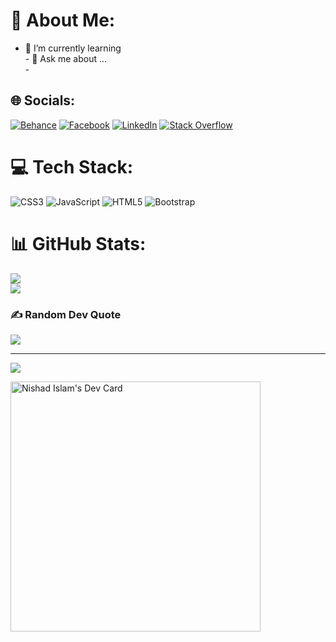 
<!--
**nish4d/nish4d** is a ✨ _special_ ✨ repository because its `README.md` (this file) appears on your GitHub profile.

Here are some ideas to get you started:

- 🔭 I’m currently working on ...
- 🌱 I’m currently learning ...
- 👯 I’m looking to collaborate on ...
- 🤔 I’m looking for help with ...
- 💬 Ask me about ...
- 📫 How to reach me: ...
- 😄 Pronouns: ...
- ⚡ Fun fact: ...
-->
# 💫 About Me:
- 🔭 I’m currently learning<br>- 💬 Ask me about ...<br>-


## 🌐 Socials:
[![Behance](https://img.shields.io/badge/Behance-1769ff?logo=behance&logoColor=white)](https://behance.net/nishadislam) [![Facebook](https://img.shields.io/badge/Facebook-%231877F2.svg?logo=Facebook&logoColor=white)](https://facebook.com/nishad.islam.rip) [![LinkedIn](https://img.shields.io/badge/LinkedIn-%230077B5.svg?logo=linkedin&logoColor=white)](https://linkedin.com/in/nishad-islam-rip) [![Stack Overflow](https://img.shields.io/badge/-Stackoverflow-FE7A16?logo=stack-overflow&logoColor=white)](https://stackoverflow.com/users/https://stackoverflow.com/users/14091281/nishad-islam) 

# 💻 Tech Stack:
![CSS3](https://img.shields.io/badge/css3-%231572B6.svg?style=for-the-badge&logo=css3&logoColor=white) ![JavaScript](https://img.shields.io/badge/javascript-%23323330.svg?style=for-the-badge&logo=javascript&logoColor=%23F7DF1E) ![HTML5](https://img.shields.io/badge/html5-%23E34F26.svg?style=for-the-badge&logo=html5&logoColor=white) ![Bootstrap](https://img.shields.io/badge/bootstrap-%23563D7C.svg?style=for-the-badge&logo=bootstrap&logoColor=white)
# 📊 GitHub Stats:


![](https://github-readme-streak-stats.herokuapp.com/?user=nish4d&theme=radical&hide_border=false)<br/>
![](https://github-readme-stats.vercel.app/api/top-langs/?username=nish4d&theme=radical&hide_border=false&include_all_commits=true&count_private=true&layout=compact)


### ✍️ Random Dev Quote
![](https://quotes-github-readme.vercel.app/api?type=horizontal&theme=radical)

---
[![](https://visitcount.itsvg.in/api?id=nish4d&icon=0&color=0)](https://visitcount.itsvg.in)

<!-- Proudly created with GPRM ( https://gprm.itsvg.in ) -->

<a href="https://app.daily.dev/nish4d"><img src="https://api.daily.dev/devcards/57be64bc227549ae8e501513aeaa3fea.png?r=c0y" width="400" alt="Nishad Islam's Dev Card"/></a>
